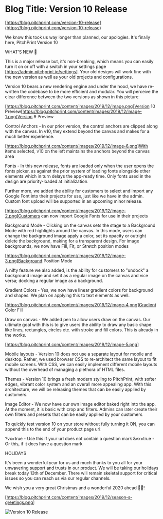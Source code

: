 # **Blog Title**: Version 10 Release

[https://blog.pitchprint.com/version-10-release](https://blog.pitchprint.com/version-10-release)

We know this took us way longer than planned, our apologies. It's finally here, PitchPrint Version 10


WHAT'S NEW 🚀

This is a major release but, it's non-breaking, which means you can easily turn it on or off with a switch in your settings page
[https://admin.pitchprint.io/settings]. Your old designs will work fine with the new version as well as your old projects and
configurations.

Version 10 bears a new rendering engine and under the hood, we have re-written the codebase to be more efficient and modular. You will
perceive the clear difference between the two versions as shown in this picture:

[https://blog.pitchprint.com/content/images/2019/12/image.png]Version 10
Preview[https://blog.pitchprint.com/content/images/2019/12/image-1.png]Version 9 Preview

Control Anchors - In our prior version, the control anchors are clipped along with the canvas. In v10, they extend beyond the canvas and
makes for a much better experience.

[https://blog.pitchprint.com/content/images/2019/12/image-6.png]With items selected, v10 on the left maintains the anchors beyond the canvas
area

Fonts - In this new release, fonts are loaded only when the user opens the fonts picker, as against the prior system of loading fonts
alongside other elements which in turn delays the app-ready time. Only fonts used in the design are priority-loaded at initialization.

Further more, we added the ability for customers to select and import any Google Font into their projects for use, just like we have in the
admin. Custom font upload will be supported in an upcoming minor release.

[https://blog.pitchprint.com/content/images/2019/12/image-2.png]Customers can now import Google Fonts for use in their projects

Background Mode - Clicking on the canvas sets the stage to a Background Mode with red highlights around the canvas. In this mode, users can
change the background image apply a color, set its opacity or outright delete the background, making for a transparent design. For image
backgrounds, we now have Fill, Fit, or Stretch position modes

[https://blog.pitchprint.com/content/images/2019/12/image-3.png]Background Position Mode

A nifty feature we also added, is the ability for customers to "undock" a background image and set it as a regular image on the canvas and
vice versa; docking a regular image as a background.

Gradient Colors - Yes, we now have linear gradient colors for background and shapes. We plan on applying this to text elements as well.

[https://blog.pitchprint.com/content/images/2019/12/image-4.png]Gradient Color Fill

Draw on canvas - We added pen to allow users draw on the canvas. Our ultimate goal with this is to give users the ability to draw any basic
shape like lines, rectangles, circles etc. with stroke and fill colors. This is already in the works.

[https://blog.pitchprint.com/content/images/2019/12/image-5.png]

Mobile layouts - Version 10 does not use a separate layout for mobile and desktop. Rather, we used browser CSS to re-architect the same
layout to fit mobile screens. With CSS, we can easily implement different mobile layouts without the overhead of managing a plethora of HTML
files.

Themes - Version 10 brings a fresh modern styling to PitchPrint, with softer edges, vibrant color system and an overall more appealing app.
With this architecture, we will be releasing themes that can be easily applied by customers.

Image Editor - We now have our own image editor baked right into the app. At the moment, it is basic with crop and filters. Admins can later
create their own filters and presets that can be easily applied by your customers.

To quickly test version 10 on your store without fully turning it ON,
you can append this to the end of your product page url:

?vx=true - Use this if your url does not contain a question mark
&vx=true - Or this, if it does have a question mark



HOLIDAYS

It's been a wonderful year for us and much thanks to you all for your unwavering support and trusts in our product. We will be taking our
holidays break today 13th of December. There will remain skeletal support for critical issues so you can reach us via our regular channels.

We wish you a very great Christmas and a wonderful 2020 ahead 🎄🎅!

[https://blog.pitchprint.com/content/images/2019/12/season-s-greetings.png]

![Version 10 Release](https://blog.pitchprint.com/content/images/2019/12/V10-Header.png)

